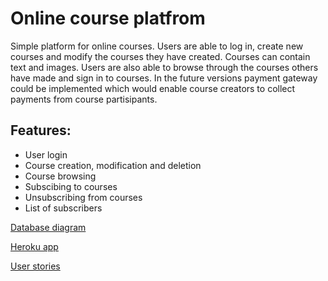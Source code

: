 # Online course platfrom

Simple platform for online courses. Users are able to log in, create new courses and modify the courses they have created. Courses can contain text and images. Users are also able to browse through the courses others have made and sign in to courses. In the future versions payment gateway could be implemented which would enable course creators to collect payments from course partisipants.

## Features:

* User login
* Course creation, modification and deletion
* Course browsing
* Subscibing to courses
* Unsubscribing from courses
* List of subscribers

[Database diagram](https://github.com/Aleksipa/online_course_platfrom/blob/master/documentation/Screenshot%202020-03-17%20at%2018.58.02.png)

[Heroku app](https://online-course-platform.herokuapp.com/)

[User stories](https://github.com/Aleksipa/online_course_platfrom/blob/master/documentation/user_stories.md)